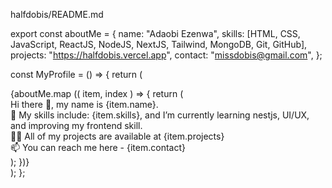 halfdobis/README.md 


export const aboutMe = {
   name: "Adaobi Ezenwa",
   skills: [HTML, CSS, JavaScript, ReactJS, NodeJS, NextJS, Tailwind, MongoDB, Git, GitHub],
   projects: "https://halfdobis.vercel.app",
   contact: "missdobis@gmail.com",
};

const MyProfile =  () => {
return (
 <section>
   {aboutMe.map (( item, index ) => {
   return (
   <div key={ index }>
     <div>Hi there 👋, my name is {item.name}.</div>
   <div>🌱 My skills include: {item.skills}, and I’m currently learning nestjs, UI/UX, and improving my frontend skill.</div>
   <div>👨‍💻 All of my projects are available at {item.projects}</div>
   <div>📫 You can reach me  here - {item.contact}</div>
   </div>
   );
   })}
 </section>
);
};
